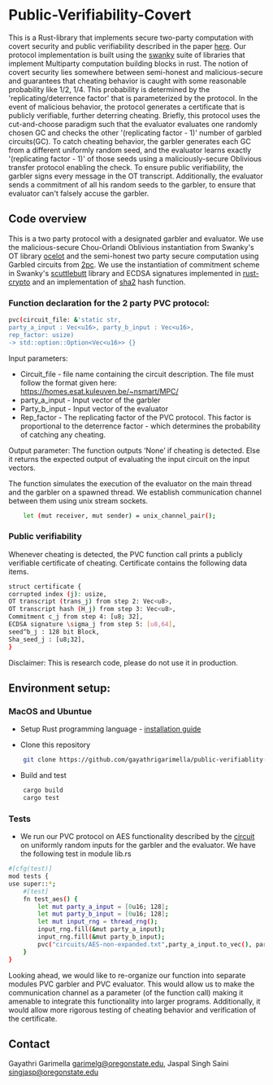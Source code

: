 # Public-Verifiability-Covert

This is a Rust-library that implements secure two-party computation with covert security and public verifiability described in the paper [here](https://eprint.iacr.org/2018/1108.pdf). Our protocol implementation is built using the [swanky](https://github.com/GaloisInc/swanky) suite of libraries that implement Multiparty computation building blocks in rust. 
The notion of covert security lies somewhere between semi-honest and malicious-secure and guarantees that cheating behavior is caught with some reasonable probability like 1/2, 1/4. This probability is determined by the 'replicating/deterrence factor' that is parameterized by the protocol. In the event of malicious behavior, the protocol generates a certificate that is publicly verifiable, further deterring cheating. 
Briefly, this protocol uses the cut-and-choose paradigm such that the evaluator evaluates one randomly chosen GC and checks the other '(replicating factor - 1)' number of garbled circuits(GC). To catch cheating behavior, the garbler generates each GC from a different uniformly random seed, and the evaluator learns exactly '(replicating factor - 1)' of those seeds using a maliciously-secure Oblivious transfer protocol enabling the check. To ensure public verifiability, the garbler signs every message in the OT transcript. Additionally, the evaluator sends a commitment of all his random seeds to the garbler, to ensure that evaluator can't falsely accuse the garbler. 

## Code overview
This is a two party protocol with a designated garbler and evaluator. We use the malicious-secure Chou-Orlandi Oblivious instantiation from Swanky's OT library [ocelot](https://github.com/GaloisInc/swanky/tree/master/ocelot) and the semi-honest two party secure computation using Garbled circuits from [2pc](https://github.com/GaloisInc/swanky/tree/master/fancy-garbling/src/twopac). We use the instantiation of commitment scheme in Swanky's [scuttlebutt](https://github.com/GaloisInc/swanky/tree/master/scuttlebutt/src) library and ECDSA signatures implemented in [rust-crypto](https://docs.rs/rust-crypto/0.2.36/crypto/index.html) and an implementation of [sha2](https://docs.rs/sha2/0.9.1/sha2/) hash function.

### Function declaration for the 2 party PVC protocol:  
```bash
pvc(circuit_file: &'static str, 
party_a_input : Vec<u16>, party_b_input : Vec<u16>, 
rep_factor: usize) 
-> std::option::Option<Vec<u16>> {}
```
Input parameters: 
- Circuit_file - file name containing the circuit description. The file must follow the format given here: https://homes.esat.kuleuven.be/~nsmart/MPC/
- party_a_input - Input vector of the garbler
- Party_b_input - Input vector of the evaluator
- Rep_factor - The replicating factor of the PVC protocol. This factor is proportional to the deterrence factor - which determines the probability of catching any cheating. 

Output parameter:
The function outputs ‘None’ if cheating is detected. Else it returns the expected output of evaluating the input circuit on the input vectors. 

The function simulates the execution of the evaluator on the main thread and the garbler on a spawned thread. We establish communication channel between them using unix stream sockets. 

```bash
    let (mut receiver, mut sender) = unix_channel_pair();
```

### Public verifiability
Whenever cheating is detected, the PVC function call prints a publicly verifiable certificate of cheating. Certificate contains the following data items. 

``` bash 
struct certificate {
corrupted index (j): usize, 
OT transcript (trans_j) from step 2: Vec<u8>,
OT transcript hash (H_j) from step 3: Vec<u8>,
Commitment c_j from step 4: [u8; 32],
ECDSA signature \sigma_j from step 5: [u8,64],
seed^b_j : 128 bit Block,
Sha_seed_j : [u8;32],
}
```

Disclaimer: This is research code, please do not use it in production.

## Environment setup: 

### MacOS and Ubuntue
- Setup Rust programming language - [installation guide](https://doc.rust-lang.org/book/ch01-01-installation.html)

- Clone this repository
```bash
    git clone https://github.com/gayathrigarimella/public-verifiablity-covert.git
```

- Build and test
```bash
    cargo build
    cargo test
```

### Tests

-  We run our PVC protocol on AES functionality described by the [circuit](https://github.com/gayathrigarimella/Public-Verifiability-Covert/blob/master/circuits/AES-non-expanded.txt) on uniformly random inputs for the garbler and the evaluator. We have the following test in module lib.rs 
```bash
#[cfg(test)]
mod tests {
use super::*;
    #[test]
    fn test_aes() {
        let mut party_a_input = [0u16; 128];
        let mut party_b_input = [0u16; 128];
        let mut input_rng = thread_rng(); 
        input_rng.fill(&mut party_a_input);
        input_rng.fill(&mut party_b_input);
        pvc("circuits/AES-non-expanded.txt",party_a_input.to_vec(), party_b_input.to_vec(), 4);
    }
}

```

Looking ahead, we would like to re-organize our function into separate modules PVC garbler and PVC evaluator. This would allow us to make the communication channel as a parameter (of the function call) making it amenable to integrate this functionality into larger programs. Additionally, it would allow more rigorous testing of cheating behavior and verification of the certificate. 

## Contact
Gayathri Garimella <garimelg@oregonstate.edu>, 
Jaspal Singh Saini <singjasp@oregonstate.edu>
